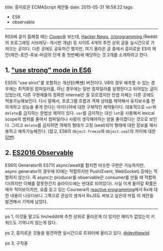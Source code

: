 title: 흥미로은 ECMAScript 제안들
date: 2015-05-31 16:58:22
tags: 
- ES6
- observable
---

RSS에 글이 뜸해질 때는 [Coven](http://www.coven.link/)을 보는데, [Hacker News](https://news.ycombinator.com/), [/r/programming
](http://www.reddit.com/r/programming)(Reddit의 프로그래밍 서브레딧- 게시판 개념) 등 사이트 4개의 추천 상위 글을 실시간으로 가져오는 곳이다.
다른 곳에도 공유하긴 했지만, 여기 올라온 글 중에서 흥미로운 ES의 제안(제안-초안-후보-마감의 단계 중 첫번째)에 해당하는 것 2개를 소개하려고 한다.



## 1. ["use strong" mode in ES6](https://docs.google.com/document/d/1Qk0qC4s_XNCLemj42FqfsRLp49nDQMZ1y7fwf5YjaI4/preview)

ES5의 "use strict"를 포함하는 개선된(빡쎈) 버전이다. V8의 경우 예측할 수 있는 경우에는 최적화된 컴파일러를, 아닌 경우에는 일반 컴파일러를 실행한다고 
되어있는 [글](https://github.com/petkaantonov/bluebird/wiki/Optimization-killers#some-v8-background)이 있었는데, 다른 구현체들의 
정확한 internal은 잘 모르겠지만 컨셉 자체는 다른 곳에도 적용가능해보인다. 다시 말해서, 프로그램 흐름과 객체 상태를 제약해서 유지보수를 편하게하고
성능을 좋게 한다는 아이디어에 대한 구체적인 제약들이다. 대표적으로 `var`와 `delete`를 금지하는 문법상 제약이 있다. `var`를 금지하는 대신 `let`을
사용해서 lexical scope의 범위를 줄여서 컴파일러나 사람이 생각해야하는 양을 줄이겠다는 것으로 보인다. 그리고 `delete`를 금지하면 객체의 형태가 고정
(seal)되어 형태에 대한 정보를 재사용하고 예측가능해진다.
(참고, ES6의 `Object.freeze`와 `Object.seal`의 차이에 대한 [답변](http://stackoverflow.com/questions/21402108/difference-between-freeze-and-seal-in-javascript))


## 2. [ES2016 Observable](https://docs.google.com/file/d/1uEVcOgJIMsHjN1vypKKyfmDRg_bz5cKXpo0v4Nc0q8NfqKolBeSDHIj8z9GS8A4EiMpZ8QQ3l87Q_wF3/preview)

ES6의 Generator와 ES7의 async/await를 합치면 비슷한 구현은 가능하지만, async generator의 경우에 IO에는 적합하지만 Push(Event, WebSocket)
등에는 적합하지 않는다. 즉 async는 producer를 observable은 consumer를 만들 때 적합하다(하지만 이해를 잘못한건지 슬라이드에는 반대로 되어있다).
사실 이게 들어갈 확률은 매우 적어보이지만, 요즘 듣고 있는 Coursera의 [reactive programming](https://class.coursera.org/reactive-002/)에서
Rx에 대한 내용이 나오다보니 그쪽으로 관심이 생겨서 RxJS도 써보고 싶은데 마침 이 제안을 발견해서 기억에 남았다.

---

ps 1, 이것들 말고도 hn/reddit에 추천 상위로 올라온게 더 있지만 재미가 없었는지 키워드도 기억나지 않는게 많다. 

ps 2, 흥미로운 것들을 발견하면 실시간으로 트위터에 올리고 있다. [@devthewild](https://twitter.com/@devthewild)

ps 3, 구직중